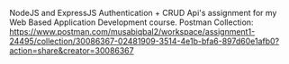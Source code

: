 NodeJS and ExpressJS Authentication + CRUD Api's assignment for my Web Based Application Development course.
Postman Collection:
https://www.postman.com/musabiqbal2/workspace/assignment1-24495/collection/30086367-02481909-3514-4e1b-bfa6-897d60e1afb0?action=share&creator=30086367

